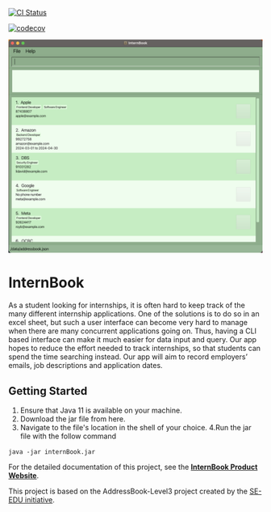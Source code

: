 [![CI Status](https://github.com/AY2324S2-CS2103T-T13-2/tp/workflows/Java%20CI/badge.svg)](https://github.com/AY2324S2-CS2103T-T13-2/tp/actions)

[![codecov](https://codecov.io/gh/AY2324S2-CS2103T-T13-2/tp/graph/badge.svg?token=X8FVKZE2OZ)](https://codecov.io/gh/AY2324S2-CS2103T-T13-2/tp)

![Ui](docs/images/Ui.png)

# InternBook

As a student looking for internships, it is often hard to keep track of the many different internship applications. One of the solutions is to do so in an excel sheet, but such a user interface can become very hard to manage when there are many concurrent applications going on. Thus, having a CLI based interface can make it much easier for data input and query. Our app hopes to reduce the effort needed to track internships, so that students can spend the time searching instead. Our app will aim to record employers’ emails, job descriptions and application dates.

## Getting Started
1. Ensure that Java 11 is available on your machine.
2. Download the jar file from here.
3. Navigate to the file's location in the shell of your choice.
4.Run the jar file with the follow command
```shell
java -jar internBook.jar
```

For the detailed documentation of this project, see the **[InternBook Product Website](https://ay2324s2-cs2103t-t13-2.github.io/tp/)**.

This project is based on the AddressBook-Level3 project created by the [SE-EDU initiative](https://se-education.org).